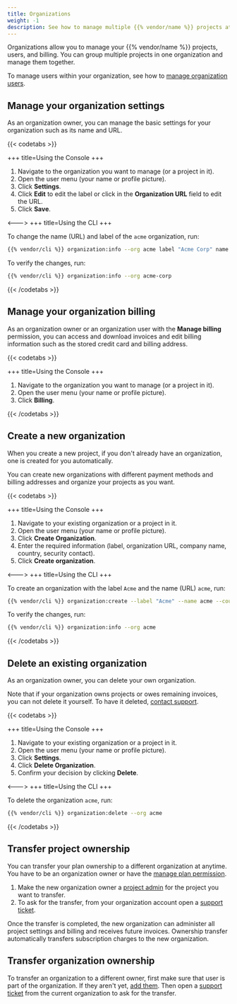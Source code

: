 ```yaml
---
title: Organizations
weight: -1
description: See how to manage multiple {{% vendor/name %}} projects at once through organizations.
---
```


Organizations allow you to manage your {{% vendor/name %}} projects, users, and billing.
You can group multiple projects in one organization and manage them together.

To manage users within your organization, see how to [manage organization users](/administration/users.md#manage-organization-users).

## Manage your organization settings

As an organization owner, you can manage the basic settings for your organization such as its name and URL.

{{< codetabs >}}

+++
title=Using the Console
+++

1. Navigate to the organization you want to manage (or a project in it).
2. Open the user menu (your name or profile picture).
3. Click **Settings**.
4. Click **Edit** to edit the label or click in the **Organization URL** field to edit the URL.
5. Click **Save**.

<--->
+++
title=Using the CLI
+++

To change the name (URL) and label of the `acme` organization, run:

```bash
{{% vendor/cli %}} organization:info --org acme label "Acme Corp" name acme-corp
```

To verify the changes, run:

```bash
{{% vendor/cli %}} organization:info --org acme-corp
```

{{< /codetabs >}}

## Manage your organization billing

As an organization owner or an organization user with the **Manage billing** permission,
you can access and download invoices and edit billing information such as the stored credit card and billing address.

{{< codetabs >}}

+++
title=Using the Console
+++

1. Navigate to the organization you want to manage (or a project in it).
1. Open the user menu (your name or profile picture).
1. Click **Billing**.

{{< /codetabs >}}

## Create a new organization

When you create a new project, if you don't already have an organization, one is created for you automatically.

You can create new organizations with different payment methods and billing addresses
and organize your projects as you want.

{{< codetabs >}}

+++
title=Using the Console
+++

1. Navigate to your existing organization or a project in it.
1. Open the user menu (your name or profile picture).
1. Click **Create Organization**.
1. Enter the required information (label, organization URL, company name, country, security contact).
1. Click **Create organization**.

<--->
+++
title=Using the CLI
+++

To create an organization with the label `Acme` and the name (URL) `acme`, run:

```bash
{{% vendor/cli %}} organization:create --label "Acme" --name acme --country "United States"
```

To verify the changes, run:

```bash
{{% vendor/cli %}} organization:info --org acme
```

{{< /codetabs >}}

## Delete an existing organization

As an organization owner, you can delete your own organization.

Note that if your organization owns projects or owes remaining invoices, you can not delete it yourself.
To have it deleted, [contact support](/learn/overview/get-support.md).

{{< codetabs >}}

+++
title=Using the Console
+++

1. Navigate to your existing organization or a project in it.
2. Open the user menu (your name or profile picture).
3. Click **Settings**.
4. Click **Delete Organization**.
5. Confirm your decision by clicking **Delete**.

<--->
+++
title=Using the CLI
+++

To delete the organization `acme`, run:

```bash
{{% vendor/cli %}} organization:delete --org acme
```

{{< /codetabs >}}

## Transfer project ownership

You can transfer your plan ownership to a different organization at anytime.
You have to be an organization owner or have the [manage plan permission](/administration/users.md#organization-permissions).

1. Make the new organization owner a [project admin](/administration/users.md#)
   for the project you want to transfer.
2. To ask for the transfer, from your organization account open a [support ticket](/learn/overview/get-support.md).

Once the transfer is completed, the new organization can administer all project settings and billing and receives future invoices.
Ownership transfer automatically transfers subscription charges to the new organization.

## Transfer organization ownership

To transfer an organization to a different owner, first make sure that user is part of the organization.
If they aren't yet, [add them](/administration/users.md#add-a-user-to-an-organization).
Then open a [support ticket](/learn/overview/get-support.md) from the current organization to ask for the transfer.
